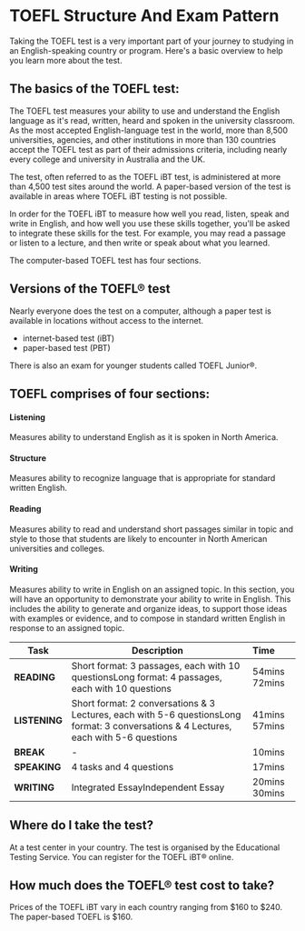 

# TOEFL Structure And Exam Pattern

<!-- ![toefl](C:\Users\huiju\Desktop\546data\toefl.png) -->


Taking the TOEFL test is a very important part of your journey to studying in an English-speaking country or program. Here's a basic overview to help you learn more about the test.



## The basics of the TOEFL test:

The TOEFL test measures your ability to use and understand the English language as it's read, written, heard and spoken in the university classroom. As the most accepted English-language test in the world, more than 8,500 universities, agencies, and other institutions in more than 130 countries accept the TOEFL test as part of their admissions criteria, including nearly every college and university in Australia and the UK.

The test, often referred to as the TOEFL iBT test, is administered at more than 4,500 test sites around the world. A paper-based version of the test is available in areas where TOEFL iBT testing is not possible.

In order for the TOEFL iBT to measure how well you read, listen, speak and write in English, and how well you use these skills together, you'll be asked to integrate these skills for the test. For example, you may read a passage or listen to a lecture, and then write or speak about what you learned.

The computer-based TOEFL test has four sections.



## Versions of the TOEFL® test

Nearly everyone does the test on a computer, although a paper test is available in locations without access to the internet.

- internet-based test (iBT)
- paper-based test (PBT)

There is also an exam for younger students called TOEFL Junior®.



## TOEFL comprises of four sections:

#### Listening

Measures ability to understand English as it is spoken in North America.

#### Structure

Measures ability to recognize language that is appropriate for standard written English.

#### Reading

Measures ability to read and understand short passages similar in topic and style to those that students are likely to encounter in North American universities and colleges.

#### Writing

Measures ability to write in English on an assigned topic. In this section, you will have an opportunity to demonstrate your ability to write in English. This includes the ability to generate and organize ideas, to support those ideas with examples or evidence, and to compose in standard written English in response to an assigned topic.

| **Task**      | **Description**                                              | **Time**      |
| ------------- | ------------------------------------------------------------ | :------------ |
| **READING**   | Short format: 3 passages, each with 10 questionsLong format: 4 passages, each with 10 questions | 54mins 72mins |
| **LISTENING** | Short format: 2 conversations & 3 Lectures, each with 5-6 questionsLong format: 3 conversations & 4 Lectures, each with 5-6 questions | 41mins 57mins |
| **BREAK**     | -                                                            | 10mins        |
| **SPEAKING**  | 4 tasks and 4 questions                                      | 17mins        |
| **WRITING**   | Integrated EssayIndependent Essay                            | 20mins 30mins |



## Where do I take the test?

At a test center in your country. The test is organised by the Educational Testing Service. You can register for the TOEFL iBT® online.



## How much does the TOEFL® test cost to take?

Prices of the TOEFL iBT vary in each country ranging from $160 to $240.
The paper-based TOEFL is $160.